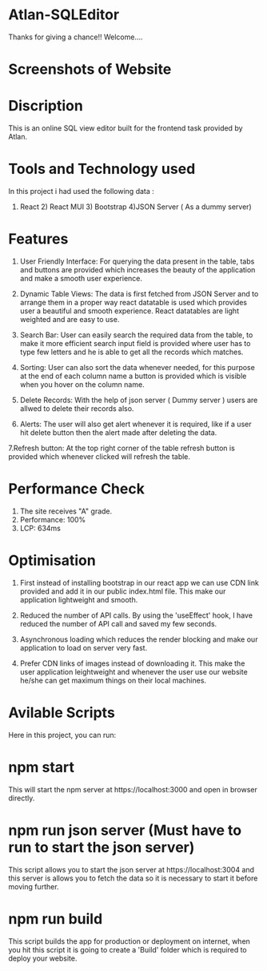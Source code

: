 # Atlan-SQLEditor
Thanks for giving a chance!! Welcome....

# Screenshots of Website

# Discription
This is an online SQL view editor built for the frontend task provided by Atlan.

# Tools and Technology used
In this project i had used the following data :
1) React          2) React MUI        3) Bootstrap      4)JSON Server ( As a dummy server)    

# Features
1. User Friendly Interface: For querying the data present in the table, tabs and buttons are provided which increases the beauty of the application and make a smooth user experience.

2. Dynamic Table Views: The data is first fetched from JSON Server and to arrange them in a proper way react datatable is used which provides user a beautiful and smooth experience. React datatables are light weighted and are easy to use.

3. Search Bar: User can easily search the required data from the table, to make it more efficient search input field is provided where user has to type few letters and he is able to get all the records which matches.

4. Sorting: User can also sort the data whenever needed, for this purpose at the end of each column name a button is provided which is visible when you hover on the column name.

5. Delete Records: With the help of json server ( Dummy server ) users are allwed to delete their records also.

6. Alerts: The user will also get alert whenever it is required, like if a user hit delete button then the alert made after deleting the data.

7.Refresh button: At the top right corner of the table refresh button is provided which whenever clicked will refresh the table. 

# Performance Check
1) The site receives "A" grade.
2) Performance: 100%
3) LCP: 634ms
 
# Optimisation 
1. First instead of installing bootstrap in our react app we can use CDN link provided and add it in our public index.html file. This make our application lightweight and smooth.

2. Reduced the number of API calls. By using the 'useEffect' hook, I have reduced the number of API call and saved my few seconds.

3. Asynchronous loading which reduces the render blocking and make our application to load on server very fast.

4. Prefer CDN links of images instead of downloading it. This make the user application leightweight and whenever the user use our website he/she can get maximum things on their local machines.

# Avilable Scripts
Here in this project, you can run:

# npm start
This will start the npm server at https://localhost:3000 and open in browser directly.

# npm run json server (Must have to run to start the json server)
This script allows you to start the json server at https://localhost:3004 and this server is allows you to fetch the data so it is necessary to start it before moving further.

# npm run build
This script builds the app for production or deployment on internet, when you hit this script it is going to create a 'Build' folder which is required to deploy your website.


